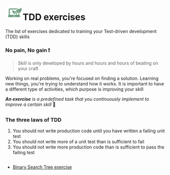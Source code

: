 # <img src="https://raw.githubusercontent.com/bobocode-projects/resources/master/image/logo_transparent_background.png" height=50/>TDD exercises
The list of exercises dedicated to training your Test-driven development (TDD) skills 

### No pain, No gain :heavy_exclamation_mark:

> Skill is only developed by hours and hours and hours of beating on your craft

Working on real problems, you're focused on finding a solution. Learning new things, you're trying to understand how it works.
It is important to have a different type of activities, which purpose is improving your skill 

***An exercise** is a predefined task that you continuously implement to improve a certain skill* :muscle:

##
### The three laws of TDD
1. You should not write production code until you have written a failing unit test
2. You should not write more of a unit test than is sufficient to fail
3. You should not write more production code than is sufficient to pass the failing test
##
 

* [Binary Search Tree exercise](https://github.com/bobocode-projects/tdd-exercises/tree/master/binary-search-tree)


